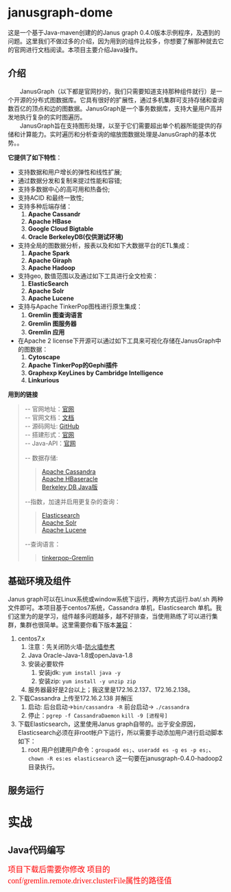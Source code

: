 # janusgraph-dome
这是一个基于Java-maven创建的的Janus graph 0.4.0版本示例程序，及遇到的问题。这里我们不做过多的介绍，因为用到的组件比较多，你想要了解那种就去它的官网进行文档阅读。本项目主要介绍Java操作。

## 介绍 ##
&emsp;&emsp;JanusGraph（以下都是官网抄的，我们只需要知道支持那种组件就行）是一个开源的分布式图数据库。它具有很好的扩展性，通过多机集群可支持存储和查询数百亿的顶点和边的图数据。JanusGraph是一个事务数据库，支持大量用户高并发地执行复杂的实时图遍历。  
&emsp;&emsp;JanusGraph旨在支持图形处理，以至于它们需要超出单个机器所能提供的存储和计算能力。实时遍历和分析查询的缩放图数据处理是JanusGraph的基本优势。。

**它提供了如下特性**：    

- 支持数据和用户增长的弹性和线性扩展;  
- 通过数据分发和复制来提过性能和容错;  
- 支持多数据中心的高可用和热备份;   
- 支持ACID 和最终一致性;  
- 支持多种后端存储：  
	1. **Apache Cassandr**
	2. **Apache HBase**  
	3. **Google Cloud Bigtable**  
	4. **Oracle BerkeleyDB(仅供测试环境)**  
- 支持全局的图数据分析，报表以及和如下大数据平台的ETL集成：  
	1. **Apache Spark**        
	2. **Apache Giraph**        
	3. **Apache Hadoop**
- 支持geo, 数值范围以及通过如下工具进行全文检索：
	1. **ElasticSearch**
	2. **Apache Solr**
	3. **Apache Lucene**
- 支持与Apache TinkerPop图栈进行原生集成：  
	1. **Gremlin 图查询语言** 
	2. **Gremlin 图服务器** 
	3. **Gremlin 应用**
- 在Apache 2 license下开源可以通过如下工具来可视化存储在JanusGraph中的图数据：
	1. **Cytoscape** 
	2. **Apache TinkerPop的Gephi插件** 
	3. **Graphexp KeyLines by Cambridge Intelligence** 
	4. **Linkurious**

**用到的链接**
>-- 官网地址：[官网](https://janusgraph.org/)  
>-- 官网文档：[文档](https://docs.janusgraph.org/latest/index.html)  
>-- 源码网址: [GitHub](https://github.com/JanusGraph/janusgraph)  
>-- 搭建形式：[官网](https://docs.janusgraph.org/latest/cassandra.html)  
>-- Java-API：[官网](https://javadoc.io/doc/org.janusgraph/janusgraph-core/0.4.0)
>
>-- 数据存储:
>>[Apache Cassandra](https://docs.janusgraph.org/latest/cassandra.html)   
>>[Apache HBaseracle](https://docs.janusgraph.org/latest/hbase.html)    
>>[Berkeley DB Java版](https://docs.janusgraph.org/latest/bdb.html)  
>
>--指数，加速并启用更复杂的查询：  
>>[Elasticsearch](https://docs.janusgraph.org/latest/elasticsearch.html)    
>>[Apache Solr](https://docs.janusgraph.org/latest/solr.html)   
>>[Apache Lucene](https://docs.janusgraph.org/latest/lucene.html)   
>
>--查询语言：  
>>[tinkerpop-Gremlin](http://tinkerpop.apache.org/docs/3.4.1/reference/#tail-step)

## 基础环境及组件 ##
Janus graph可以在Linux系统或window系统下运行，两种方式运行.bat/.sh 两种文件即可。本项目基于centos7系统，Cassandra 单机，Elasticsearch 单机。我们这里为的是学习，组件越多问题越多，越不好排查，当使用熟练了可以进行集群，集群也很简单。这里需要你看下版本[兼容](https://docs.janusgraph.org/latest/version-compat.html)：

1. centos7.x 
	1. 注意：先关闭防火墙-[防火墙参考](https://www.cnblogs.com/yyxq/p/10551274.html)
	2. Java Oracle-Java-1.8或openJava-1.8
	3. 安装必要软件
		1.  安装jdk: `yum install java -y`
		2.  安装zip: `yum install -y unzip zip`
	4. 服务器最好是2台以上；我这里是172.16.2.137、172.16.2.138。 
3. 下载Cassandra 上传至172.16.2.138 并解压
	1. 启动: 后台启动->`bin/cassandra -R`  前台启动-> `./cassandra`
	2. 停止：`pgrep -f CassandraDaemon`  `kill -9 [进程号]`
4. 下载Elasticsearch，这里使用Janus graph自带的。出于安全原因，Elasticsearch必须在非root帐户下运行，所以需要手动添加用户进行启动脚本如下：
	1.  root 用户创建用户命令：`groupadd es;`、`useradd es -g es -p es;`、`chown -R es:es elasticsearch` 这一句要在janusgraph-0.4.0-hadoop2目录执行。

## 服务运行 ##

# 实战 #

## Java代码编写 ##
<font face="黑体" color=red size=4> 项目下载后需要你修改 项目的conf/gremlin.remote.driver.clusterFile属性的路径值</font>